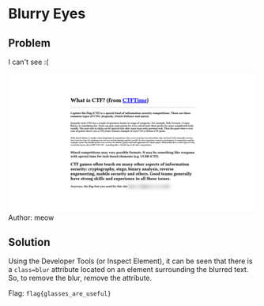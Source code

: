 # Blurry Eyes
## Problem
I can't see :(

![Webpage](./images/webpage.png)
Author: meow

## Solution
Using the Developer Tools (or Inspect Element), it can be seen that there is a `class=blur` attribute located on an element surrounding the blurred text. So, to remove the blur, remove the attribute.

Flag: `flag{glasses_are_useful}`